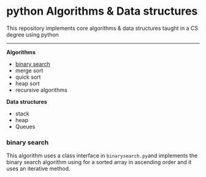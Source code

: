 # python Algorithms \& Data structures

This repository implements core algorithms & data structures taught in a CS degree using python

---

**Algorithms**

- [binary search](binary-search)
- merge sort
- quick sort
- heap sort
- recursive algorithms

**Data structures**

- stack
- heap
- Queues


### binary search

This algorithm uses a class interface in `binarysearch.py`and implements the binary search algorithm using for a sorted array in ascending order and it uses an iterative method.